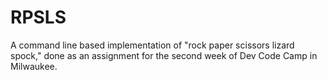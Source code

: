 # RPSLS
A command line based implementation of "rock paper scissors lizard spock," done as an assignment for the second week of Dev Code Camp in Milwaukee. 
